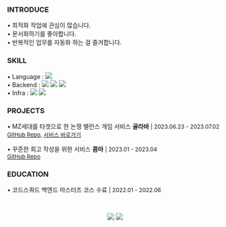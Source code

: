 <h3 align="left"> INTRODUCE </h3>
<p align="left">
&#8226; 최적화 작업에 관심이 많습니다. <br>
&#8226; 문서화하기를 좋아합니다. <br>
&#8226; 반복적인 업무를 자동화 하는 걸 즐겨합니다. <br>
</p>

<h3 align="left"> SKILL </h3>

&#8226; Language : <img src="https://img.shields.io/badge/Java-black?style=flat&logo=Oracle&logoColor=#9F1D20"/><br/>
&#8226; Backend : <img src="https://img.shields.io/badge/Spring-black?style=flat&logo=Spring&logoColor=#6DB33F"/>
<img src="https://img.shields.io/badge/Spring Boot-black?style=flat&logo=SpringBoot&logoColor=#6DB33F"/>
<img src="https://img.shields.io/badge/MySQL-black?style=flat&logo=MySQL&logoColor=#4479A1"/>
<br>
&#8226; Infra : <img src="https://img.shields.io/badge/aws-black?style=flat&logo=Amazon AWS&logoColor=#232F3E"/>
<img src="https://img.shields.io/badge/GitHub Actions-black?style=flat&logo=GitHub Actions&logoColor=#2088FF"/><br/>

<h3 align="left"> PROJECTS </h3>
<p align="left">  
&#8226; MZ세대를 타겟으로 한 논쟁 밸런스 게임 서비스 <b>골라바</b>
<span style="font-size: 13px;"> | 2023.06.23 - 2023.07.02</span><br/>
<span style="font-size: 13px;">
<a href="https://github.com/beside-kkeuroolryo/golraba">GitHub Repo</a>, 
<a href="https://golraba.netlify.app/">서비스 바로가기</a></span>
</p>

<p align="left">
&#8226; 꾸준한 회고 작성을 위한 서비스 <b>콤마</b>
<span style="font-size: 13px;"> | 2023.01 - 2023.04</span><br/>
<span style="font-size: 13px;">
<a href="https://github.com/donggi-lee-bit/comma">GitHub Repo</a></span>
</p>

<h3 align="left"> EDUCATION </h3>
<p align="left">
&#8226; 코드스쿼드 백엔드 마스터즈 코스 수료
<span style="font-size: 13px;"> | 2022.01 - 2022.06 </span>
</p>
<br/>

<p align="center">
<a href="https://donggi.tistory.com/">
<img src="https://img.shields.io/badge/Tistory-black?style=flat&logo=Tistory&logoColor=#000000"/></a>
<a href="mailto:devdonggilee@gmail.com">
<img src="https://img.shields.io/badge/Gmail-black?style=flat&logo=Gmail&logoColor=#EA4335&link=mailto:devdonggilee@gmail.com)"/></a>
</p>
